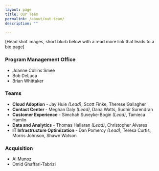```yaml
---
layout: page
title: Our Team
permalink: /about/out-team/
description: ""

---
```


[Head shot images, short blurb below with a read more link that  leads to a bio page]

### Program Management Office
- Joanne Collins Smee
- Bob DeLuca
- Brian Whittaker

### Teams
- **Cloud Adoption** - Jay Huie *(Lead)*, Scott Finke, Therese Gallagher
- **Contact Center** - Meghan Daly *(Lead)*, Dana Watts, Sudhir Surendran
- **Customer Experience** - Simchah Suveyke-Bogin *(Lead)*, Tamieca Hamlin
- **Data and Analytics** - Thomas Hallaran *(Lead)*, Christopher Alvares 
- **IT Infrastructure Optimization** - Dan Pomeroy *(Lead)*, Teresa Curtis, Morris Johnson, Shawn Watson

### Acquisition
- Al Munoz
- Omid Ghaffari-Tabrizi

